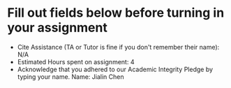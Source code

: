 # Fill out fields below before turning in your assignment

- Cite Assistance (TA or Tutor is fine if you don't remember their name): N/A
- Estimated Hours spent on assignment: 4
- Acknowledge that you adhered to our Academic Integrity Pledge by typing your name.
Name: Jialin Chen


